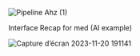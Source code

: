 
![Pipeline Ahz (1)](https://github.com/YuhanNeuro/Neuropal/assets/158830789/023b518e-b52b-411c-84d0-b55149d551e7)


Interface Recap for med (AI example)

![Capture d’écran 2023-11-20 191141](https://github.com/YuhanNeuro/Neuropal/assets/158830789/638f1485-4148-4a53-9815-98698950893e)
